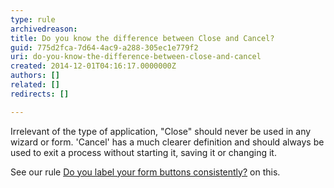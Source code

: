 ```yaml
---
type: rule
archivedreason: 
title: Do you know the difference between Close and Cancel?
guid: 775d2fca-7d64-4ac9-a288-305ec1e779f2
uri: do-you-know-the-difference-between-close-and-cancel
created: 2014-12-01T04:16:17.0000000Z
authors: []
related: []
redirects: []

---
```



<p>Irrelevant of the type of application, &quot;Close&quot; should never be used in any wizard or form. 'Cancel' has a much clearer definition and should always be used to exit a process without starting it, saving it or changing it. </p><p>See our rule 
   <a href="/DesignandPresentation/RulestoBetterInterfacesForms/Pages/Do-you-label-your-form-buttons-consistently.aspx">Do you label your form buttons consistently?</a> on this.</p>
<br><excerpt class='endintro'></excerpt><br>



